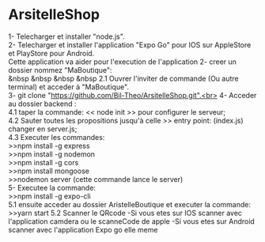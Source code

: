 # ArsitelleShop

1- Telecharger  et installer "node.js".<br>
2- Telecharger et installer l'application "Expo Go" pour IOS sur AppleStore et PlayStore pour Android.<br>
Cette application va aider pour l'execution de l'application
2- creer un dossier nommez "MaBoutique":<br>
   &nbsp &nbsp &nbsp &nbsp 2.1 Ouvrer l'inviter de commande (Ou autre terminal) et acceder à "MaBoutique".<br>
3- git clone "https://github.com/Bil-Theo/ArsitelleShop.git".<br>
4- Acceder au dossier backend :<br>
    4.1 taper la commande: << node init >> pour configurer le serveur;<br>
    4.2 Sauter toutes les propositions jusqu'à celle >> entry point: (index.js) changer en server.js;<br>
    4.3 Executer les commandes:<br>
              >>npm install -g express<br>
              >>npm install -g nodemon<br>
              >>npm install -g cors<br>
              >>npm install mongoose<br>
              >>nodemon server   (cette commande lance le server)<br>
5-  Executee la commande:<br>
              >>npm install -g expo-cli<br>
    5.1 ensuite acceder au dossier AristelleBoutique et executer la commande:<br>
              >>yarn start
    5.2 Scanner le QRcode 
          -Si vous etes sur IOS scanner avec l'application camdera ou le scanneCode de apple
          -Si vous etes sur Android scanner avec l'application Expo go elle meme 
  
